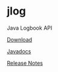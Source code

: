# jlog
Java Logbook API

[Download](https://github.com/JeffersonLab/jlog/releases)

[Javadocs](https://jeffersonlab.github.io/jlog/)

[Release Notes](https://jeffersonlab.github.io/jlog/release-notes.html)

